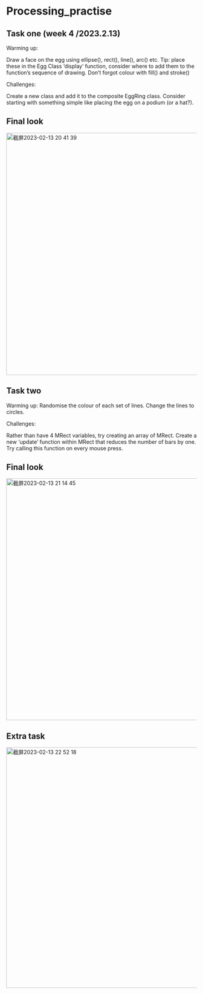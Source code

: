 # Processing_practise

## Task one (week 4 /2023.2.13)
Warming up:
 
 Draw a face on the egg using ellipse(), rect(), line(), arc() etc. Tip: place these in the Egg Class ‘display’ function, consider where to add them to the function’s sequence of drawing. Don’t forgot colour with fill() and stroke()​

Challenges:
 
 Create a new class and add it to the composite EggRing class. Consider starting with something simple like placing the egg on a podium (or a hat?).

## Final look

<img width="640" alt="截屏2023-02-13 20 41 39" src="https://user-images.githubusercontent.com/115186584/218570248-387a942f-74ef-4842-ad18-08bd7def58d0.png">


## Task two 
Warming up:
 Randomise the colour of each set of lines.
 Change the lines to circles.

Challenges:

 Rather than have 4 MRect variables, try creating an array of MRect.
 Create a new ‘update’ function within MRect that reduces the number of bars by one. Try calling this function on every mouse press.
 
 ## Final look
 <img width="639" alt="截屏2023-02-13 21 14 45" src="https://user-images.githubusercontent.com/115186584/218576398-8be60863-50da-4bd8-9f74-973b28bcd0bf.png">
 
 ## Extra task
 
 <img width="636" alt="截屏2023-02-13 22 52 18" src="https://user-images.githubusercontent.com/115186584/218592581-edec642f-be74-4be8-b3b7-167773485671.png">

